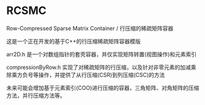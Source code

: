 # RCSMC
Row-Compressed Sparse Matrix Container / 行压缩的稀疏矩阵容器

这是一个正在开发的基于C++的行压缩稀疏矩阵容器模版

arr2D.h 是一个对数组指针的套壳容器，并仅实现矩阵转置(视图操作)和元素索引

compressionByRow.h 实现了对稀疏矩阵的行压缩，以及针对非零元素的加减乘除乘方负号等操作，并提供了从行压缩(CSR)到列压缩(CSC)的方法

未来可能会增加基于元素索引(COO)进行压缩的容器，三角矩阵、对角矩阵的压缩方法，并行压缩方法等。


